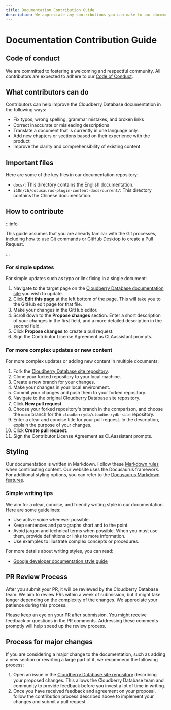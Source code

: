 ```yaml
---
title: Documentation Contribution Guide 
description: We appreciate any contributions you can make to our documentation, including the website and other related materials.
---
```


# Documentation Contribution Guide

## Code of conduct

We are committed to fostering a welcoming and respectful
community. All contributors are expected to adhere to our [Code of
Conduct](https://cloudberrydb.io/community/coc).

## What contributors can do

Contributors can help improve the Cloudberry Database documentation in
the following ways:

- Fix typos, wrong spelling, grammar mistakes, and broken links
- Correct inaccurate or misleading descriptions
- Translate a document that is currently in one language only.
- Add new chapters or sections based on their experience with the product
- Improve the clarity and comprehensibility of existing content

## Important files

Here are some of the key files in our documentation repository:

- `docs/`: This directory contains the English documentation.
- `i18n/zh/docusaurus-plugin-content-docs/current/`: This directory
  contains the Chinese documentation.

## How to contribute

:::info

This guide assumes that you are already familiar with the Git
processes, including how to use Git commands or GitHub Desktop to
create a Pull Request.

:::

### For simple updates

For simple updates such as typo or link fixing in a single document:

1. Navigate to the target page on the [Cloudberry Database
   documentation site](https://cloudberrydb.io/docs/) you
   wish to update.
2. Click **Edit this page** at the left bottom of the page. This will
   take you to the GitHub edit page for that file.
3. Make your changes in the GitHub editor.
4. Scroll down to the **Propose changes** section. Enter a short
   description of your changes in the first field, and a more detailed
   description in the second field.
5. Click **Propose changes** to create a pull request.
6. Sign the Contributor License Agreement as CLAassistant prompts.

### For more complex updates or new content

For more complex updates or adding new content in multiple documents:

1. Fork the [Cloudberry Database site
   repository](https://github.com/cloudberrydb/cloudberrydb-site).
2. Clone your forked repository to your local machine.
3. Create a new branch for your changes.
4. Make your changes in your local environment.
5. Commit your changes and push them to your forked repository.
6. Navigate to the original Cloudberry Database site repository.
7. Click **New pull request**.
8. Choose your forked repository's branch in the comparison, and
   choose the `main` branch for the `cloudberrydb/cloudberrydb-site`
   repository.
9. Enter a clear and concise title for your pull request. In the
   description, explain the purpose of your changes.
10. Click **Create pull request**.
11. Sign the Contributor License Agreement as CLAassistant prompts.

## Styling

Our documentation is written in Markdown. Follow these [Markdown
rules](https://github.com/DavidAnson/markdownlint/blob/main/doc/Rules.md)
when contributing content. Our website uses the Docusaurus
framework. For additional styling options, you can refer to the
[Docusaurus Markdown
features](https://docusaurus.io/docs/markdown-features).

### Simple writing tips

We aim for a clear, concise, and friendly writing style in our
documentation. Here are some guidelines:

- Use active voice whenever possible.
- Keep sentences and paragraphs short and to the point.
- Avoid jargon and technical terms when possible. When you must use
  them, provide definitions or links to more information.
- Use examples to illustrate complex concepts or procedures.

For more details about writing styles, you can read:

- [Google developer documentation style
  guide](https://developers.google.com/style)

## PR Review Process

After you submit your PR, it will be reviewed by the Cloudberry
Database team. We aim to review PRs within a week of submission, but
it might take longer depending on the complexity of the changes. We
appreciate your patience during this process.

Please keep an eye on your PR after submission. You might receive
feedback or questions in the PR comments. Addressing these comments
promptly will help speed up the review process.

## Process for major changes

If you are considering a major change to the documentation, such as
adding a new section or rewriting a large part of it, we recommend the
following process:

1. Open an issue in the [Cloudberry Database site
   repository](https://github.com/cloudberrydb/cloudberrydb-site)
   describing your proposed changes. This allows the Cloudberry
   Database team and community to provide feedback before you invest a
   lot of time in writing.
2. Once you have received feedback and agreement on your proposal,
   follow the contribution process described above to implement your
   changes and submit a pull request.
